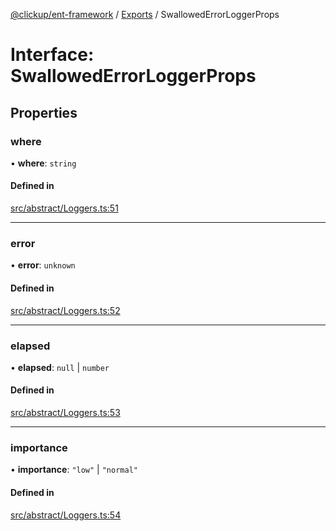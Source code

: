 [@clickup/ent-framework](../README.md) / [Exports](../modules.md) / SwallowedErrorLoggerProps

# Interface: SwallowedErrorLoggerProps

## Properties

### where

• **where**: `string`

#### Defined in

[src/abstract/Loggers.ts:51](https://github.com/clickup/ent-framework/blob/master/src/abstract/Loggers.ts#L51)

___

### error

• **error**: `unknown`

#### Defined in

[src/abstract/Loggers.ts:52](https://github.com/clickup/ent-framework/blob/master/src/abstract/Loggers.ts#L52)

___

### elapsed

• **elapsed**: ``null`` \| `number`

#### Defined in

[src/abstract/Loggers.ts:53](https://github.com/clickup/ent-framework/blob/master/src/abstract/Loggers.ts#L53)

___

### importance

• **importance**: ``"low"`` \| ``"normal"``

#### Defined in

[src/abstract/Loggers.ts:54](https://github.com/clickup/ent-framework/blob/master/src/abstract/Loggers.ts#L54)
